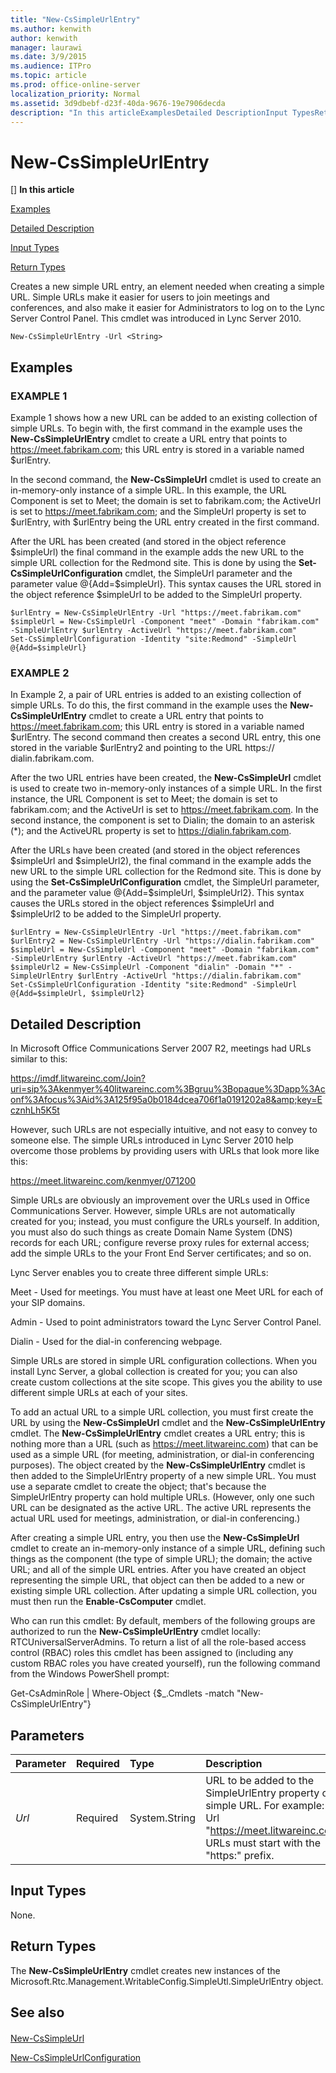 ```yaml
---
title: "New-CsSimpleUrlEntry"
ms.author: kenwith
author: kenwith
manager: laurawi
ms.date: 3/9/2015
ms.audience: ITPro
ms.topic: article
ms.prod: office-online-server
localization_priority: Normal
ms.assetid: 3d9dbebf-d23f-40da-9676-19e7906decda
description: "In this articleExamplesDetailed DescriptionInput TypesReturn Types"
---
```


# New-CsSimpleUrlEntry
[]
 **In this article**
  
[Examples](#sectionSection0)
  
[Detailed Description](#sectionSection1)
  
[Input Types](#sectionSection2)
  
[Return Types](#sectionSection3)
  
Creates a new simple URL entry, an element needed when creating a simple URL. Simple URLs make it easier for users to join meetings and conferences, and also make it easier for Administrators to log on to the Lync Server Control Panel. This cmdlet was introduced in Lync Server 2010.
  
```
New-CsSimpleUrlEntry -Url <String>
```

## Examples
<a name="sectionSection0"> </a>

### EXAMPLE 1

Example 1 shows how a new URL can be added to an existing collection of simple URLs. To begin with, the first command in the example uses the **New-CsSimpleUrlEntry** cmdlet to create a URL entry that points to https://meet.fabrikam.com; this URL entry is stored in a variable named $urlEntry. 
  
In the second command, the **New-CsSimpleUrl** cmdlet is used to create an in-memory-only instance of a simple URL. In this example, the URL Component is set to Meet; the domain is set to fabrikam.com; the ActiveUrl is set to https://meet.fabrikam.com; and the SimpleUrl property is set to $urlEntry, with $urlEntry being the URL entry created in the first command. 
  
After the URL has been created (and stored in the object reference $simpleUrl) the final command in the example adds the new URL to the simple URL collection for the Redmond site. This is done by using the **Set-CsSimpleUrlConfiguration** cmdlet, the SimpleUrl parameter and the parameter value @{Add=$simpleUrl}. This syntax causes the URL stored in the object reference $simpleUrl to be added to the SimpleUrl property. 
  
```
$urlEntry = New-CsSimpleUrlEntry -Url "https://meet.fabrikam.com"
$simpleUrl = New-CsSimpleUrl -Component "meet" -Domain "fabrikam.com" -SimpleUrlEntry $urlEntry -ActiveUrl "https://meet.fabrikam.com"
Set-CsSimpleUrlConfiguration -Identity "site:Redmond" -SimpleUrl @{Add=$simpleUrl}

```

### EXAMPLE 2

In Example 2, a pair of URL entries is added to an existing collection of simple URLs. To do this, the first command in the example uses the **New-CsSimpleUrlEntry** cmdlet to create a URL entry that points to https://meet.fabrikam.com; this URL entry is stored in a variable named $urlEntry. The second command then creates a second URL entry, this one stored in the variable $urlEntry2 and pointing to the URL https:// dialin.fabrikam.com. 
  
After the two URL entries have been created, the **New-CsSimpleUrl** cmdlet is used to create two in-memory-only instances of a simple URL. In the first instance, the URL Component is set to Meet; the domain is set to fabrikam.com; and the ActiveUrl is set to https://meet.fabrikam.com. In the second instance, the component is set to Dialin; the domain to an asterisk (*); and the ActiveURL property is set to https://dialin.fabrikam.com. 
  
After the URLs have been created (and stored in the object references $simpleUrl and $simpleUrl2), the final command in the example adds the new URL to the simple URL collection for the Redmond site. This is done by using the **Set-CsSimpleUrlConfiguration** cmdlet, the SimpleUrl parameter, and the parameter value @{Add=$simpleUrl, $simpleUrl2}. This syntax causes the URLs stored in the object references $simpleUrl and $simpleUrl2 to be added to the SimpleUrl property. 
  
```
$urlEntry = New-CsSimpleUrlEntry -Url "https://meet.fabrikam.com"
$urlEntry2 = New-CsSimpleUrlEntry -Url "https://dialin.fabrikam.com"
$simpleUrl = New-CsSimpleUrl -Component "meet" -Domain "fabrikam.com" -SimpleUrlEntry $urlEntry -ActiveUrl "https://meet.fabrikam.com"
$simpleUrl2 = New-CsSimpleUrl -Component "dialin" -Domain "*" -SimpleUrlEntry $urlEntry -ActiveUrl "https://dialin.fabrikam.com"
Set-CsSimpleUrlConfiguration -Identity "site:Redmond" -SimpleUrl @{Add=$simpleUrl, $simpleUrl2}

```

## Detailed Description
<a name="sectionSection1"> </a>

In Microsoft Office Communications Server 2007 R2, meetings had URLs similar to this: 
  
https://imdf.litwareinc.com/Join?uri=sip%3Akenmyer%40litwareinc.com%3Bgruu%3Bopaque%3Dapp%3Aconf%3Afocus%3Aid%3A125f95a0b0184dcea706f1a0191202a8&amp;key=EcznhLh5K5t
  
However, such URLs are not especially intuitive, and not easy to convey to someone else. The simple URLs introduced in Lync Server 2010 help overcome those problems by providing users with URLs that look more like this:
  
https://meet.litwareinc.com/kenmyer/071200
  
Simple URLs are obviously an improvement over the URLs used in Office Communications Server. However, simple URLs are not automatically created for you; instead, you must configure the URLs yourself. In addition, you must also do such things as create Domain Name System (DNS) records for each URL; configure reverse proxy rules for external access; add the simple URLs to the your Front End Server certificates; and so on.
  
Lync Server enables you to create three different simple URLs:
  
Meet - Used for meetings. You must have at least one Meet URL for each of your SIP domains.
  
Admin - Used to point administrators toward the Lync Server Control Panel.
  
Dialin - Used for the dial-in conferencing webpage.
  
 Simple URLs are stored in simple URL configuration collections. When you install Lync Server, a global collection is created for you; you can also create custom collections at the site scope. This gives you the ability to use different simple URLs at each of your sites. 
  
To add an actual URL to a simple URL collection, you must first create the URL by using the **New-CsSimpleUrl** cmdlet and the **New-CsSimpleUrlEntry** cmdlet. The **New-CsSimpleUrlEntry** cmdlet creates a URL entry; this is nothing more than a URL (such as https://meet.litwareinc.com) that can be used as a simple URL (for meeting, administration, or dial-in conferencing purposes). The object created by the **New-CsSimpleUrlEntry** cmdlet is then added to the SimpleUrlEntry property of a new simple URL. You must use a separate cmdlet to create the object; that's because the SimpleUrlEntry property can hold multiple URLs. (However, only one such URL can be designated as the active URL. The active URL represents the actual URL used for meetings, administration, or dial-in conferencing.) 
  
After creating a simple URL entry, you then use the **New-CsSimpleUrl** cmdlet to create an in-memory-only instance of a simple URL, defining such things as the component (the type of simple URL); the domain; the active URL; and all of the simple URL entries. After you have created an object representing the simple URL, that object can then be added to a new or existing simple URL collection. After updating a simple URL collection, you must then run the **Enable-CsComputer** cmdlet. 
  
Who can run this cmdlet: By default, members of the following groups are authorized to run the **New-CsSimpleUrlEntry** cmdlet locally: RTCUniversalServerAdmins. To return a list of all the role-based access control (RBAC) roles this cmdlet has been assigned to (including any custom RBAC roles you have created yourself), run the following command from the Windows PowerShell prompt: 
  
Get-CsAdminRole | Where-Object {$_.Cmdlets -match "New-CsSimpleUrlEntry"}
  
## Parameters
<a name="sectionSection1"> </a>

|**Parameter**|**Required**|**Type**|**Description**|
|:-----|:-----|:-----|:-----|
| _Url_ <br/> |Required  <br/> |System.String  <br/> |URL to be added to the SimpleUrlEntry property of a simple URL. For example: -Url "https://meet.litwareinc.com". URLs must start with the "https:" prefix.  <br/> |
   
## Input Types
<a name="sectionSection2"> </a>

None. 
  
## Return Types
<a name="sectionSection3"> </a>

The **New-CsSimpleUrlEntry** cmdlet creates new instances of the Microsoft.Rtc.Management.WritableConfig.SimpleUtl.SimpleUrlEntry object. 
  
## See also
<a name="sectionSection3"> </a>

#### 

[New-CsSimpleUrl](new-cssimpleurl.md)
  
[New-CsSimpleUrlConfiguration](new-cssimpleurlconfiguration.md)

